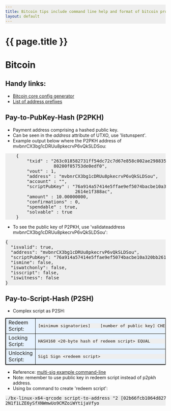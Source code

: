 ```yaml
---
title: Bitcoin tips include command line help and format of bitcoin protocol
layout: default
---
```


{{ page.title }}
================
<head>
<style>
table, th, td {
    border: 1px solid black;
    border-collapse: collapse;
    margin: 5px 0;
    text-align: left;
    vertical-align: top;
}
th { background-color: #99ccff; }
tr { background-color: #e6f2ff; }
pre {
    background: #eee !important;
    display: block;
    font-family: monospace;
    white-space: pre;
    margin: 1em 0;
}
</style>
</head>


# Bitcoin

## Handy links:


* [Bitcoin core config generator](https://jlopp.github.io/bitcoin-core-config-generator)
* [List of address prefixes](https://en.bitcoin.it/wiki/List_of_address_prefixes)

## Pay-to-PubKey-Hash (P2PKH)

* Payment address comprising a hashed public key.
* Can be seen in the *address* attribute of UTXO, use 'listunspent'.
* Example output below where the P2PKH address of mvbnrCX3bg1cDRUu8pkecrvP6vQkSLDSou:

<pre>
    {
        "txid" : "263c018582731ff54dc72c7d67e858c002ae298835501d\
                  80200f05753de0edf0",
        "vout" : 1,
        "address" : "mvbnrCX3bg1cDRUu8pkecrvP6vQkSLDSou",
        "account" : "",
        "scriptPubKey" : "76a914a57414e5ffae9ef5074bacbe10a320bb\
                          2614e1f388ac",
        "amount" : 10.00000000,
        "confirmations" : 0,
        "spendable" : true,
        "solvable" : true
    }
</pre>

* To see the public key of P2PKH, use 'validateaddress mvbnrCX3bg1cDRUu8pkecrvP6vQkSLDSou':

<pre>
{
  "isvalid": true,
  "address": "mvbnrCX3bg1cDRUu8pkecrvP6vQkSLDSou",
  "scriptPubKey": "76a914a57414e5ffae9ef5074bacbe10a320bb2614e1f388ac",
  "ismine": false,
  "iswatchonly": false,
  "isscript": false,
  "iswitness": false
}
</pre>

## Pay-to-Script-Hash (P2SH)

* Complex script as P2SH:

<table border="1">
<tr>
<td>Redeem Script:</td>
<td> 
<pre>
[minimum signatories] <public key #1> <public key #2> <public key #n> [number of public key] CHECKMULTISIG
</pre>
</td>
</tr>
<tr>
<td>Locking Script:</td>
<td><pre>
HASH160 <20-byte hash of redeem script> EQUAL
</pre>
</td>
</tr>
<tr>
<td>Unlocking Script:</td> 
<td>
<pre>
Sig1 Sign &lt;redeem script&gt; 
</code></pre>
</td>
</tr>
</table>

* Reference: [multi-sig example command-line](https://bitcoin.org/en/developer-examples#p2sh-multisig)
* Note: remember to use public key in redeem script instead of p2pkh address.
* Using bx command to create 'redeem script':

<pre>
./bx-linux-x64-qrcode script-to-address "2 [02b66fcb1064d827094685264aaa90d0126861688932eafbd1d1a4ba149de3308b] [025cab5e31095551582630f168280a38eb3a62b0b3e230b20f8807fc5463ccca3c] [021098babedb3408e9ac2984adcf2a8e4c48e56a785065893f76d0fa0ff507f010] 3 checkmultisig"
2N1f1LZE6ySfXNWmwUo9CMZoiWYtijaVfyo
</pre>
